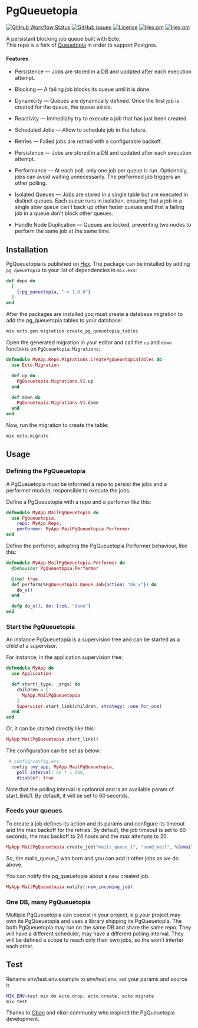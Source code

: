 # PgQueuetopia

[![GitHub Workflow Status](https://img.shields.io/github/workflow/status/tailcalldev/pg_queuetopia/CI?cacheSeconds=3600&style=flat-square)](https://github.com/tailcalldev/pg_queuetopia/actions) [![GitHub issues](https://img.shields.io/github/issues-raw/tailcalldev/pg_queuetopia?style=flat-square&cacheSeconds=3600)](https://github.com/tailcalldev/pg_queuetopia/issues) [![License](https://img.shields.io/badge/license-MIT-brightgreen.svg?cacheSeconds=3600?style=flat-square)](http://opensource.org/licenses/MIT) [![Hex.pm](https://img.shields.io/hexpm/v/queuetopia?style=flat-square)](https://hex.pm/packages/pg_queuetopia) [![Hex.pm](https://img.shields.io/hexpm/dt/pg_queuetopia?style=flat-square)](https://hex.pm/packages/pg_queuetopia)

A persistant blocking job queue built with Ecto.  
This repo is a fork of [Queuetopia](https://github.com/annatel/queuetopia) in order to support Postgres.

#### Features

- Persistence — Jobs are stored in a DB and updated after each execution attempt.

- Blocking — A failing job blocks its queue until it is done.

- Dynamicity — Queues are dynamically defined. Once the first job is created
  for the queue, the queue exists.

- Reactivity — Immediatly try to execute a job that has just been created.

- Scheduled Jobs — Allow to schedule job in the future.

- Retries — Failed jobs are retried with a configurable backoff.

- Persistence — Jobs are stored in a DB and updated after each execution attempt.

- Performance — At each poll, only one job per queue is run. Optionnaly, jobs can
  avoid waiting unnecessarily. The performed job triggers an other polling.

- Isolated Queues — Jobs are stored in a single table but are executed in
  distinct queues. Each queue runs in isolation, ensuring that a job in a single
  slow queue can't back up other faster queues and that a failing job in a queue
  don't block other queues.

- Handle Node Duplication — Queues are locked, preventing two nodes to perform
  the same job at the same time.

## Installation

PgQueuetopia is published on [Hex](https://hex.pm/packages/pg_queuetopia).
The package can be installed by adding `pg_queuetopia` to your list of dependencies in `mix.exs`:

```elixir
def deps do
  [
    {:pg_queuetopia, "~> 1.0.0"}
  ]
end
```

After the packages are installed you must create a database migration to
add the pg_queuetopia tables to your database:

```bash
mix ecto.gen.migration create_pg_queuetopia_tables
```

Open the generated migration in your editor and call the `up` and `down`
functions on `PgQueuetopia.Migrations`:

```elixir
defmodule MyApp.Repo.Migrations.CreatePgQueuetopiaTables do
  use Ecto.Migration

  def up do
    PgQueuetopia.Migrations.V1.up
  end

  def down do
    PgQueuetopia.Migrations.V1.down
  end
end
```

Now, run the migration to create the table:

```sh
mix ecto.migrate
```

## Usage

### Defining the PgQueuetopia

A PgQueuetopia must be informed a repo to persist the jobs and a performer module,
responsible to execute the jobs.

Define a PgQueuetopia with a repo and a perfomer like this:

```elixir
defmodule MyApp.MailPgQueuetopia do
  use PgQueuetopia,
    repo: MyApp.Repo,
    performer: MyApp.MailPgQueuetopia.Performer
end
```

Define the perfomer, adopting the PgQueuetopia.Performer behaviour, like this:

```elixir
defmodule MyApp.MailPgQueuetopia.Performer do
  @behaviour PgQueuetopia.Performer

  @impl true
  def perform(%PgQueuetopia.Queue.Job{action: "do_x"}) do
    do_x()
  end

  defp do_x(), do: {:ok, "done"}
end
```

### Start the PgQueuetopia

An instance PgQueuetopia is a supervision tree and can be started as a child of a supervisor.

For instance, in the application supervision tree:

```elixir
defmodule MyApp do
  use Application

  def start(_type, _args) do
    children = [
      MyApp.MailPgQueuetopia
    ]
    Supervisor.start_link(children, strategy: :one_for_one)
  end
end
```

Or, it can be started directly like this:

```elixir
MyApp.MailPgQueuetopia.start_link()
```

The configuration can be set as below:

```elixir
 # config/config.exs
  config :my_app, MyApp.MailPgQueuetopia,
    poll_interval: 60 * 1_000,
    disable?: true

```

Note that the polling interval is optionnal and is an available param of start_link/1.
By default, it will be set to 60 seconds.


### Feeds your queues

To create a job defines its action and its params and configure its timeout and the max backoff for the retries.
By default, the job timeout is set to 60 seconds, the max backoff to 24 hours and the max attempts to 20.


```elixir
MyApp.MailPgQueuetopia.create_job("mails_queue_1", "send_mail", %{email_address: "toto@mail.com", body: "Welcome"}, [timeout: 1_000, max_backoff: 60_000])
```

So, the mails_queue_1 was born and you can add it other jobs as we do above.

You can notify the pg_queuetopia about a new created job.

```elixir
MyApp.MailPgQueuetopia.notify(:new_incoming_job)
```

### One DB, many PgQueuetopia

Multiple PgQueuetopia can coexist in your project, e.g your project may own its PgQueuetopia and uses a library
shipping its PgQueuetopia. The both PgQueuetopia may run on the same DB and share the same repo. They will have a different scheduler,
may have a different polling interval. They will be defined a scope to reach only their own jobs,
so the won't interfer each other.


## Test

Rename env/test.env.example to env/test.env, set your params and source it.

```sh
MIX_ENV=test mix do ecto.drop, ecto.create, ecto.migrate
mix test
```

Thanks to [Oban](https://github.com/sorentwo/oban) and elixir community who inspired the PgQueuetopia development.

